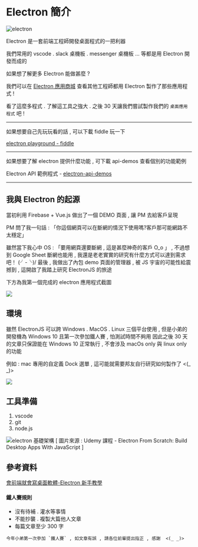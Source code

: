 # Electron 簡介

![electron](https://i.imgur.com/eR73zV5.png)

Electron 是一套前端工程師開發桌面程式的一把利器

我們常用的 vscode . slack 桌機板 . messenger 桌機板 ... 等都是用 Electron 開發而成的

如果想了解更多 Electron 能做甚麼 ? 

我們可以在 [Electron 應用商城](https://www.electronjs.org/apps) 查看其他工程師都用 Electron 製作了那些應用程式 !

看了這麼多程式 . 了解這工具之強大 . 之後 30 天讓我們嘗試製作我們的 `桌面應用程式` 吧 !

----

如果想要自己先玩玩看的話 , 可以下載 fiddle 玩一下

[electron playground - fiddle](https://github.com/electron/fiddle)

----

如果想要了解 electron 提供什麼功能 , 可下載 api-demos 查看個別的功能範例

Electron API 範例程式 - [electron-api-demos](https://github.com/CalvertYang/electron-api-demos-zh-Hant)

----


## 我與 Electron 的起源

當初利用 Firebase + Vue.js 做出了一個 DEMO 頁面 , 讓 PM 去給客戶呈現

PM 問了我一句話 : 「你這個網頁可以在斷網的情況下使用嗎?客戶那可能網路不太穩定」  

雖然當下我心中 OS : 「要用網頁還要斷網 , 這是甚麼神奇的客戶 O_o 」  , 
不過想到 Google Sheet 斷網也能用 , 我還是老老實實的研究有什麼方式可以達到需求吧！ \(╯-╰)/
最後 , 我做出了內包 demo 頁面的管理器 , 被 JS 宇宙的可能性給震撼到  , 這開啟了我踏上研究 ElectronJS 的旅途

下方為我第一個完成的 electron 應用程式截圖 

![](https://i.imgur.com/7Wh6igg.png)

## 環境

雖然 ElectronJS 可以跨 Windows . MacOS . Linux 三個平台使用 , 
但是小弟的開發機為 Windows 10 且第一次參加鐵人賽 , 怕測試時間不夠用 
因此之後 30 天的文章只保證能在 Windows 10 正常執行 , 不會涉及 macOs only 與 linux only 的功能

例如 : mac 專用的自定義 Dock 選單 , 這可能就需要邦友自行研究如何製作了 <(_ _)>

![](https://i.imgur.com/GJ9lihv.png)

## 工具準備 
1. vscode
2. git
3. node.js

![electron 基礎架構](https://i.imgur.com/N9r4qT9.png)
[ 圖片來源 : Udemy 課程 - Electron From Scratch: Build Desktop Apps With JavaScript ]

## 參考資料

[會前端就會寫桌面軟體-Electron 新手教學](https://junyou.tw/electron/)

#### 鐵人賽規則

- 沒有待補 . 灌水等事情
- 不能抄襲 . 複製大篇他人文章
- 每篇文章至少 300 字

```
今年小弟第一次參加 `鐵人賽` , 如文章有誤 , 請各位前輩提出指正 , 感謝  <(_ _)>
```